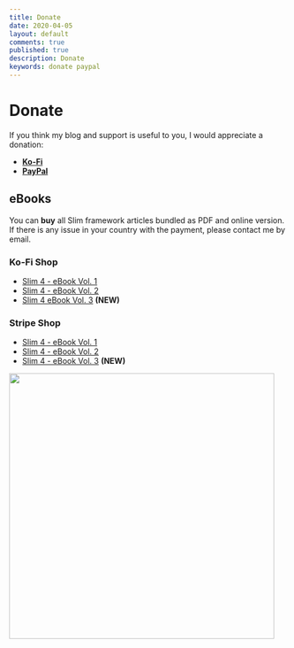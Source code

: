 ```yaml
---
title: Donate
date: 2020-04-05
layout: default
comments: true
published: true
description: Donate
keywords: donate paypal 
---
```


# Donate

If you think my blog and support is useful to you, I would appreciate a donation:

* **[Ko-Fi](https://ko-fi.com/dopitz)**
* **[PayPal](https://www.paypal.me/dopitz)**

## eBooks

You can **buy** all Slim framework articles bundled as PDF and online version.
If there is any issue in your country with the payment, please contact me by email.

### Ko-Fi Shop

* [Slim 4 - eBook Vol. 1](https://ko-fi.com/s/5f182b4b22)
* [Slim 4 - eBook Vol. 2](https://ko-fi.com/s/e592c10b5f) 
* [Slim 4 eBook Vol. 3](https://ko-fi.com/s/3698cf30f3) **(NEW)**

### Stripe Shop

* [Slim 4 - eBook Vol. 1](https://buy.stripe.com/3cs7ui5aP9bl156aEF)
* [Slim 4 - eBook Vol. 2](https://buy.stripe.com/00g5maeLpfzJ29a7su)
* [Slim 4 - eBook Vol. 3](https://buy.stripe.com/4gw8ymfPtdrB7tueUX) **(NEW)**

<div style="text-align: left;">
<a href="https://ko-fi.com/dopitz/shop" target="_blank">
<img src="https://user-images.githubusercontent.com/781074/92961116-0293a880-f46f-11ea-9e84-90ef9781e0c8.png" 
    width="480">
</a>
</div>
